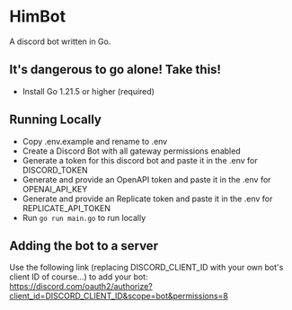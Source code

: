 # HimBot

A discord bot written in Go.

## It's dangerous to go alone! Take this!

-   Install Go 1.21.5 or higher (required)

## Running Locally

-   Copy .env.example and rename to .env
-   Create a Discord Bot with all gateway permissions enabled
-   Generate a token for this discord bot and paste it in the .env for DISCORD_TOKEN
-   Generate and provide an OpenAPI token and paste it in the .env for OPENAI_API_KEY
-   Generate and provide an Replicate token and paste it in the .env for REPLICATE_API_TOKEN
-   Run `go run main.go` to run locally

## Adding the bot to a server

Use the following link (replacing DISCORD_CLIENT_ID with your own bot's client ID of course...) to add your bot:
https://discord.com/oauth2/authorize?client_id=DISCORD_CLIENT_ID&scope=bot&permissions=8
